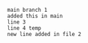    main branch 1
    added this in main
    line 3
    line 4 temp
    new line added in file 2   
